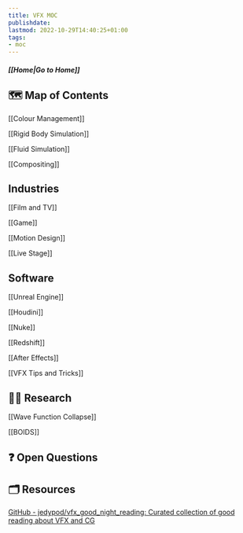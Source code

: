 ```yaml
---
title: VFX MOC
publishdate: 
lastmod: 2022-10-29T14:40:25+01:00
tags: 
- moc
---
```






##### [[Home|Go to Home]]





## 🗺 Map of Contents



[[Colour Management]]



[[Rigid Body Simulation]]

[[Fluid Simulation]]

[[Compositing]]



## Industries

[[Film and TV]]

[[Game]]

[[Motion Design]]

[[Live Stage]]



## Software

[[Unreal Engine]]

[[Houdini]]

[[Nuke]]

[[Redshift]]

[[After Effects]]



[[VFX Tips and Tricks]]



## 🕵️‍♂️ Research



[[Wave Function Collapse]]

[[BOIDS]]



## ❓ Open Questions



## 🗂 Resources 



[GitHub - jedypod/vfx_good_night_reading: Curated collection of good reading about VFX and CG](https://github.com/jedypod/vfx_good_night_reading)



